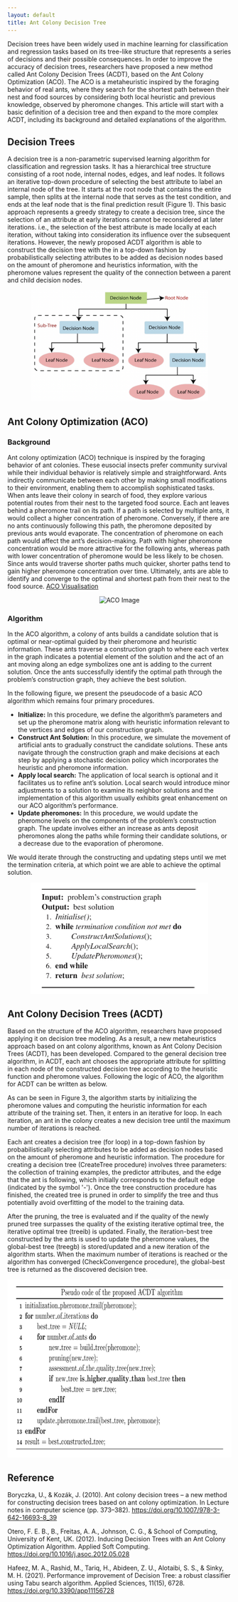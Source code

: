 ```yaml
---
layout: default
title: Ant Colony Decision Tree
---
```



Decision trees have been widely used in machine learning for classification and regression tasks based on its tree-like structure that represents a series of decisions and their possible consequences. In order to improve the accuracy of decision trees, researchers have proposed a new method called Ant Colony Decision Trees (ACDT), based on the Ant Colony Optimization (ACO). The ACO is a metaheuristic inspired by the foraging behavior of real ants, where they search for the shortest path between their nest and food sources by considering both local heuristic and previous knowledge, observed by pheromone changes. This article will start with a basic definition of a decision tree and then expand to the more complex ACDT, including its background and detailed explanations of the algorithm. 


## Decision Trees
A decision tree is a non-parametric supervised learning algorithm for classification and regression tasks. It has a hierarchical tree structure consisting of a root node, internal nodes, edges, and leaf nodes. It follows an iterative top-down procedure of selecting the best attribute to label an internal node of the tree. It starts at the root node that contains the entire sample, then splits at the internal node that serves as the test condition, and ends at the leaf node that is the final prediction result (Figure 1). This basic approach represents a greedy strategy to create a decision tree, since the selection of an attribute at early iterations cannot be reconsidered at later iterations. i.e., the selection of the best attribute is made locally at each iteration, without taking into consideration its influence over the subsequent iterations. However, the newly proposed ACDT algorithm is able to construct the decision tree with the in a top-down fashion by probabilistically selecting attributes to be added as decision nodes based on the amount of pheromone and heuristics information, with the pheromone values represent the quality of the connection between a parent and child decision nodes.

<p align="center">
<img src="https://raw.githubusercontent.com/nikivivi9/Ant-Colony-Decision-Tree.github.io/ant/assets/DecisionTree.jpg" alt="Decision Tree Image" width="400" height="250">
</p>

## Ant Colony Optimization (ACO)
### Background 
Ant colony optimization (ACO)  technique is inspired by the foraging behavior of ant colonies. These eusocial insects prefer community survival while their individual behavior is relatively simple and straightforward. Ants indirectly communicate between each other by making small modifications to their environment, enabling them to accomplish sophisticated tasks. When ants leave their colony in search of food, they explore various potential routes from their nest to the targeted food source. Each ant leaves behind a pheromone trail on its path. If a path is selected by multiple ants, it would collect a higher concentration of pheromone. Conversely, if there are no ants continuously following this path, the pheromone deposited by previous ants would evaporate. The concentration of pheromone on each path would affect the ant’s decision-making. Path with higher pheromone concentration would be more attractive for the following ants, whereas path with lower concentration of pheromone would be less likely to be chosen. Since ants would traverse shorter paths much quicker, shorter paths tend to gain higher pheromone concentration over time. Ultimately, ants are able to identify and converge to the optimal and shortest path from their nest to the food source. [ACO Visualisation](https://courses.cs.ut.ee/demos/visual-aco/#/visualisation "ACO Visualisation")

<p align="center">
<img src="https://raw.githubusercontent.com/nikivivi9/Ant-Colony-Decision-Tree.github.io/ant/assets/ACOVisualization.gif" alt="ACO Image" width="300" height="250">
</p>

### Algorithm 
In the ACO algorithm, a colony of ants builds a candidate solution that is optimal or near-optimal guided by their pheromone and heuristic information. These ants traverse a construction graph to where each vertex in the graph indicates a potential element of the solution and the act of an ant moving along an edge symbolizes one ant is adding to the current solution. Once the ants successfully identify the optimal path through the problem’s construction graph, they achieve the best solution. 

In the following figure, we present the pseudocode of a basic ACO algorithm which remains four primary procedures.
* **Initialize:** In this procedure, we define the algorithm’s parameters and set up the pheromone matrix along with heuristic information relevant to the vertices and edges of our construction graph.
* **Construct Ant Solution:** In this procedure, we simulate the movement of artificial ants to gradually construct the candidate solutions. These ants navigate through the construction graph and make decisions at each step by applying a stochastic decision policy which incorporates the heuristic and pheromone information. 
* **Apply local search:** The application of local search is optional and it facilitates us to refine ant’s solution. Local search would introduce minor adjustments to a solution to examine its neighbor solutions and the implementation of this algorithm usually exhibits great enhancement on our ACO algorithm’s performance. 
* **Update pheromones:** In this procedure, we would update the pheromone levels on the components of the problem’s construction graph. The update involves either an increase as ants deposit pheromones along the paths while forming their candidate solutions, or a decrease due to the evaporation of pheromone. 

We would iterate through the constructing and updating steps until we met the termination criteria, at which point we are able to achieve the optimal solution.

<p align="center">
<img src="https://raw.githubusercontent.com/nikivivi9/Ant-Colony-Decision-Tree.github.io/ant/assets/ACO_algorithm_pseudocode.jpg" alt="ACO gif" width="400" height="250" title="hover text">
</p>

## Ant Colony Decision Trees (ACDT)
Based on the structure of the ACO algorithm, researchers have proposed applying it on decision tree modeling. As a result, a new metaheuristics approach based on ant colony algorithms, known as Ant Colony Decision Trees (ACDT), has been developed. Compared to the general decision tree algorithm, in ACDT,  each ant chooses the appropriate attribute for splitting in each node of the constructed decision tree according to the heuristic function and pheromone values. Following the logic of ACO, the algorithm for ACDT can be written as below.

As can be seen in Figure 3, the algorithm starts by initializing the pheromone values and computing the heuristic information for each attribute of the training set. Then, it enters in an iterative for loop. In each iteration, an ant in the colony creates a new decision tree until the maximum number of iterations is reached. 

Each ant creates a decision tree (for loop) in a top-down fashion by probabilistically
selecting attributes to be added as decision nodes based on the amount of pheromone and heuristic information. The procedure for creating a decision tree (CreateTree procedure) involves three parameters: the collection of training examples, the predictor attributes, and the edge that the ant is following, which initially corresponds to the default edge (indicated by the symbol '-'). Once the tree construction procedure has finished, the created tree is pruned in order to simplify the tree and thus potentially avoid overfitting of the model to the training data. 

After the pruning, the tree is evaluated and if the quality of the newly pruned tree surpasses the quality of the existing iterative optimal tree, the iterative optimal tree (treeib) is updated. Finally, the iteration-best tree constructed by the ants is used to update the pheromone values, the global-best tree (treegb) is stored/updated and a new iteration of the algorithm starts. When the maximum number of iterations is reached or the algorithm has converged
(CheckConvergence procedure), the global-best tree is returned as the discovered decision
tree.

<p align="center">
<img src="https://raw.githubusercontent.com/nikivivi9/Ant-Colony-Decision-Tree.github.io/ant/assets/ACDT_algo.jpeg" alt="ACDT gif" width="700" height="400">
</p>

## Reference
Boryczka, U., & Kozák, J. (2010). Ant colony decision trees – a new method for constructing decision trees based on ant colony optimization. In Lecture notes in computer science (pp. 373–382). https://doi.org/10.1007/978-3-642-16693-8_39

Otero, F. E. B., B., Freitas, A. A., Johnson, C. G., & School of Computing, University of Kent, UK. (2012). Inducing Decision Trees with an Ant Colony Optimization Algorithm. Applied Soft Computing. https://doi.org/10.1016/j.asoc.2012.05.028

Hafeez, M. A., Rashid, M., Tariq, H., Abideen, Z. U., Alotaibi, S. S., & Sinky, M. H. (2021). Performance improvement of Decision Tree: a robust classifier using Tabu search algorithm. Applied Sciences, 11(15), 6728. https://doi.org/10.3390/app11156728
